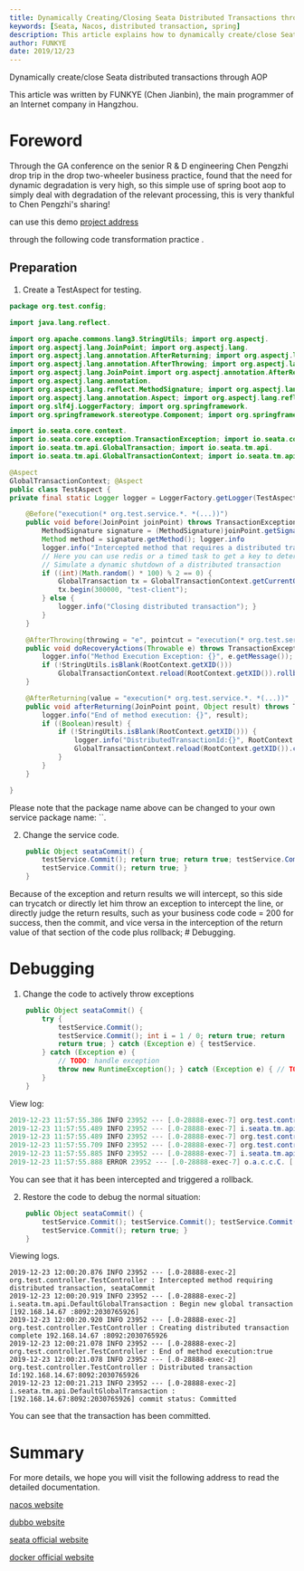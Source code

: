 ```yaml
---
title: Dynamically Creating/Closing Seata Distributed Transactions through AOP
keywords: [Seata, Nacos, distributed transaction, spring]
description: This article explains how to dynamically create/close Seata distributed transactions using AOP.
author: FUNKYE
date: 2019/12/23
---
```

Dynamically create/close Seata distributed transactions through AOP

This article was written by FUNKYE (Chen Jianbin), the main programmer of an Internet company in Hangzhou.

# Foreword

Through the GA conference on the senior R & D engineering Chen Pengzhi drop trip in the drop two-wheeler business practice, found that the need for dynamic degradation is very high, so this simple use of spring boot aop to simply deal with degradation of the relevant processing, this is very thankful to Chen Pengzhi's sharing!

can use this demo [project address](https://gitee.com/itCjb/springboot-dubbo-mybatisplus-seata )

through the following code transformation practice .

## Preparation

1. Create a TestAspect for testing.

```java
package org.test.config;

import java.lang.reflect.

import org.apache.commons.lang3.StringUtils; import org.aspectj.
import org.aspectj.lang.JoinPoint; import org.aspectj.lang.
import org.aspectj.lang.annotation.AfterReturning; import org.aspectj.lang.annotation.
import org.aspectj.lang.annotation.AfterThrowing; import org.aspectj.lang.annotation.
import org.aspectj.lang.JoinPoint.import org.aspectj.annotation.AfterReturning; import org.aspectj.lang.annotation.
import org.aspectj.lang.annotation.
import org.aspectj.lang.reflect.MethodSignature; import org.aspectj.lang.reflect.
import org.aspectj.lang.annotation.Aspect; import org.aspectj.lang.reflect.
import org.slf4j.LoggerFactory; import org.springframework.
import org.springframework.stereotype.Component; import org.springframework.stereotype.

import io.seata.core.context.
import io.seata.core.exception.TransactionException; import io.seata.core.exception.
import io.seata.tm.api.GlobalTransaction; import io.seata.tm.api.
import io.seata.tm.api.GlobalTransactionContext; import io.seata.tm.api.

@Aspect
GlobalTransactionContext; @Aspect
public class TestAspect {
private final static Logger logger = LoggerFactory.getLogger(TestAspect.class); @Before("execution"); @Before("execution")

    @Before("execution(* org.test.service.*. *(...))")
    public void before(JoinPoint joinPoint) throws TransactionException {
        MethodSignature signature = (MethodSignature)joinPoint.getSignature();
        Method method = signature.getMethod(); logger.info
        logger.info("Intercepted method that requires a distributed transaction, " + method.getName()); // Use redis or redis.getName() here.
        // Here you can use redis or a timed task to get a key to determine if the distributed transaction needs to be closed.
        // Simulate a dynamic shutdown of a distributed transaction
        if ((int)(Math.random() * 100) % 2 == 0) {
            GlobalTransaction tx = GlobalTransactionContext.getCurrentOrCreate();
            tx.begin(300000, "test-client");
        } else {
            logger.info("Closing distributed transaction"); }
        }
    }

    @AfterThrowing(throwing = "e", pointcut = "execution(* org.test.service. *(...))")
    public void doRecoveryActions(Throwable e) throws TransactionException {
        logger.info("Method Execution Exception: {}", e.getMessage());
        if (!StringUtils.isBlank(RootContext.getXID()))
            GlobalTransactionContext.reload(RootContext.getXID()).rollback();
    }

    @AfterReturning(value = "execution(* org.test.service.*. *(...))" , returning = "result")
    public void afterReturning(JoinPoint point, Object result) throws TransactionException {
        logger.info("End of method execution: {}", result);
        if ((Boolean)result) {
            if (!StringUtils.isBlank(RootContext.getXID())) {
                logger.info("DistributedTransactionId:{}", RootContext.getXID());
                GlobalTransactionContext.reload(RootContext.getXID()).commit();
            }
        }
    }

}
```

Please note that the package name above can be changed to your own service package name: ``.

2. Change the service code.

```java
    public Object seataCommit() {
        testService.Commit(); return true; return true; testService.Commit(); testService.Commit()
        testService.Commit(); return true; }
    }
```

Because of the exception and return results we will intercept, so this side can trycatch or directly let him throw an exception to intercept the line, or directly judge the return results, such as your business code code = 200 for success, then the commit, and vice versa in the interception of the return value of that section of the code plus rollback; # Debugging.

# Debugging

1. Change the code to actively throw exceptions

```java
    public Object seataCommit() {
        try {
            testService.Commit();
            testService.Commit(); int i = 1 / 0; return true; return
            return true; } catch (Exception e) { testService.
        } catch (Exception e) {
            // TODO: handle exception
            throw new RuntimeException(); } catch (Exception e) { // TODO: handle exception.
        }
    }
```

View log:

```java
2019-12-23 11:57:55.386 INFO 23952 --- [.0-28888-exec-7] org.test.controller.TestController : Intercepted method requiring distributed transaction, seataCommit
2019-12-23 11:57:55.489 INFO 23952 --- [.0-28888-exec-7] i.seata.tm.api.DefaultGlobalTransaction : Begin new global transaction [192.168.14.67 :8092:2030765910]
2019-12-23 11:57:55.489 INFO 23952 --- [.0-28888-exec-7] org.test.controller.TestController : Creating distributed transaction complete 192.168.14.67 :8092:2030765910
2019-12-23 11:57:55.709 INFO 23952 --- [.0-28888-exec-7] org.test.controller.TestController : Method execution exception:null
2019-12-23 11:57:55.885 INFO 23952 --- [.0-28888-exec-7] i.seata.tm.api.DefaultGlobalTransaction : [192.168.14.67:8092:2030765910] rollback status: Rollbacked
2019-12-23 11:57:55.888 ERROR 23952 --- [.0-28888-exec-7] o.a.c.c.C. [. [. [/]. [dispatcherServlet] : Servlet.service() for servlet [dispatcherServlet] in context with path [] threw exception [Request processing failed; nested exception is java.lang.RuntimeException] with root cause

```

You can see that it has been intercepted and triggered a rollback.

2. Restore the code to debug the normal situation:

```java
    public Object seataCommit() {
        testService.Commit(); testService.Commit(); testService.Commit(); testService.Commit()
        testService.Commit(); return true; }
    }
```

Viewing logs.

```
2019-12-23 12:00:20.876 INFO 23952 --- [.0-28888-exec-2] org.test.controller.TestController : Intercepted method requiring distributed transaction, seataCommit
2019-12-23 12:00:20.919 INFO 23952 --- [.0-28888-exec-2] i.seata.tm.api.DefaultGlobalTransaction : Begin new global transaction [192.168.14.67 :8092:2030765926]
2019-12-23 12:00:20.920 INFO 23952 --- [.0-28888-exec-2] org.test.controller.TestController : Creating distributed transaction complete 192.168.14.67 :8092:2030765926
2019-12-23 12:00:21.078 INFO 23952 --- [.0-28888-exec-2] org.test.controller.TestController : End of method execution:true
2019-12-23 12:00:21.078 INFO 23952 --- [.0-28888-exec-2] org.test.controller.TestController : Distributed transaction Id:192.168.14.67:8092:2030765926
2019-12-23 12:00:21.213 INFO 23952 --- [.0-28888-exec-2] i.seata.tm.api.DefaultGlobalTransaction : [192.168.14.67:8092:2030765926] commit status: Committed
```

You can see that the transaction has been committed.

# Summary

For more details, we hope you will visit the following address to read the detailed documentation.

[nacos website](https://nacos.io/zh-cn/index.html)

[dubbo website](http://dubbo.apache.org/en-us/)

[seata official website](https://seata.apache.org/zh-cn/)

[docker official website](https://www.docker.com/)

